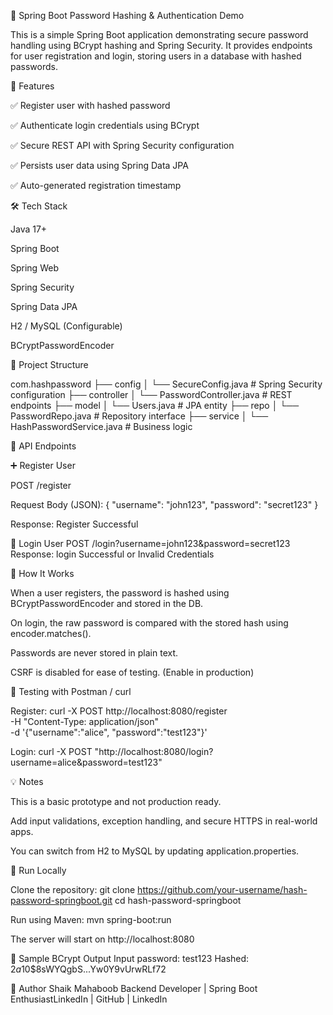 🔐 Spring Boot Password Hashing & Authentication Demo

This is a simple Spring Boot application demonstrating secure password handling using BCrypt hashing and Spring Security. It provides endpoints for user registration and login, storing users in a database with hashed passwords.

🚀 Features

✅ Register user with hashed password

✅ Authenticate login credentials using BCrypt

✅ Secure REST API with Spring Security configuration

✅ Persists user data using Spring Data JPA

✅ Auto-generated registration timestamp

🛠️ Tech Stack

Java 17+

Spring Boot

Spring Web

Spring Security

Spring Data JPA

H2 / MySQL (Configurable)

BCryptPasswordEncoder

📆 Project Structure

com.hashpassword
├── config
│   └── SecureConfig.java             # Spring Security configuration
├── controller
│   └── PasswordController.java       # REST endpoints
├── model
│   └── Users.java                    # JPA entity
├── repo
│   └── PasswordRepo.java            # Repository interface
├── service
│   └── HashPasswordService.java      # Business logic

📄 API Endpoints

➕ Register User

POST /register

Request Body (JSON):
{
  "username": "john123",
  "password": "secret123"
}

Response:
Register Successful

🔐 Login User
POST /login?username=john123&password=secret123
Response:
login Successful
or
Invalid Credentials

🧠 How It Works

When a user registers, the password is hashed using BCryptPasswordEncoder and stored in the DB.

On login, the raw password is compared with the stored hash using encoder.matches().

Passwords are never stored in plain text.

CSRF is disabled for ease of testing. (Enable in production)

🧪 Testing with Postman / curl

Register:
curl -X POST http://localhost:8080/register \
  -H "Content-Type: application/json" \
  -d '{"username":"alice", "password":"test123"}'

  Login:
  curl -X POST "http://localhost:8080/login?username=alice&password=test123"

  💡 Notes

This is a basic prototype and not production ready.

Add input validations, exception handling, and secure HTTPS in real-world apps.

You can switch from H2 to MySQL by updating application.properties.

🔧 Run Locally

Clone the repository:
git clone https://github.com/your-username/hash-password-springboot.git
cd hash-password-springboot

Run using Maven:
mvn spring-boot:run

The server will start on http://localhost:8080

🔐 Sample BCrypt Output
Input password: test123
Hashed: $2a$10$8sWYQgbS...Yw0Y9vUrwRLf72

🙌 Author
Shaik Mahaboob
Backend Developer | Spring Boot EnthusiastLinkedIn | GitHub | LinkedIn
